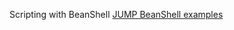 Scripting with BeanShell
[JUMP BeanShell examples](http://ojwiki.soldin.de/index.php?title=Scripting_with_BeanShell)
